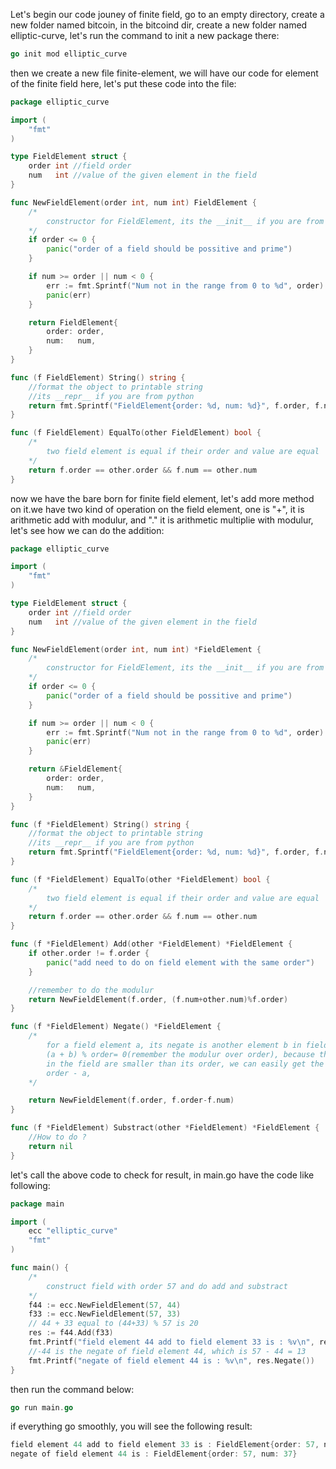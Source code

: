 Let's begin our code jouney of finite field, go to an empty directory, create a new folder named bitcoin, in the bitcoind dir, create a new 
folder named elliptic-curve, let's run the command to init a new package there:
```go
go init mod elliptic_curve
```

then we create a new file finite-element, we will have our code for  element of the finite field here, let's put these code into the file:
```go
package elliptic_curve

import (
	"fmt"
)

type FieldElement struct {
	order int //field order
	num   int //value of the given element in the field
}

func NewFieldElement(order int, num int) FieldElement {
	/*
		constructor for FieldElement, its the __init__ if you are from python
	*/
	if order <= 0 {
		panic("order of a field should be possitive and prime")
	}

	if num >= order || num < 0 {
		err := fmt.Sprintf("Num not in the range from 0 to %d", order)
		panic(err)
	}

	return FieldElement{
		order: order,
		num:   num,
	}
}

func (f FieldElement) String() string {
	//format the object to printable string
	//its __repr__ if you are from python
	return fmt.Sprintf("FieldElement{order: %d, num: %d}", f.order, f.num)
}

func (f FieldElement) EqualTo(other FieldElement) bool {
	/*
		two field element is equal if their order and value are equal
	*/
	return f.order == other.order && f.num == other.num
}

```

now we have the bare born for finite field element, let's add more method on it.we have two kind of operation on the field element, one is "+", it is arithmetic add with modulur, and "." it is arithmetic multiplie with modulur, let's see how we can do the addition:
```go
package elliptic_curve

import (
	"fmt"
)

type FieldElement struct {
	order int //field order
	num   int //value of the given element in the field
}

func NewFieldElement(order int, num int) *FieldElement {
	/*
		constructor for FieldElement, its the __init__ if you are from python
	*/
	if order <= 0 {
		panic("order of a field should be possitive and prime")
	}

	if num >= order || num < 0 {
		err := fmt.Sprintf("Num not in the range from 0 to %d", order)
		panic(err)
	}

	return &FieldElement{
		order: order,
		num:   num,
	}
}

func (f *FieldElement) String() string {
	//format the object to printable string
	//its __repr__ if you are from python
	return fmt.Sprintf("FieldElement{order: %d, num: %d}", f.order, f.num)
}

func (f *FieldElement) EqualTo(other *FieldElement) bool {
	/*
		two field element is equal if their order and value are equal
	*/
	return f.order == other.order && f.num == other.num
}

func (f *FieldElement) Add(other *FieldElement) *FieldElement {
	if other.order != f.order {
		panic("add need to do on field element with the same order")
	}

	//remember to do the modulur
	return NewFieldElement(f.order, (f.num+other.num)%f.order)
}

func (f *FieldElement) Negate() *FieldElement {
	/*
		for a field element a, its negate is another element b in field such that
		(a + b) % order= 0(remember the modulur over order), because the value of element
		in the field are smaller than its order, we can easily get the negate of a by
		order - a,
	*/

	return NewFieldElement(f.order, f.order-f.num)
}

func (f *FieldElement) Substract(other *FieldElement) *FieldElement {
	//How to do ?
	return nil
}

```

let's call the above code to check for result, in main.go have the code like following:
```go
package main

import (
	ecc "elliptic_curve"
	"fmt"
)

func main() {
	/*
		construct field with order 57 and do add and substract
	*/
	f44 := ecc.NewFieldElement(57, 44)
	f33 := ecc.NewFieldElement(57, 33)
	// 44 + 33 equal to (44+33) % 57 is 20
	res := f44.Add(f33)
	fmt.Printf("field element 44 add to field element 33 is : %v\n", res)
	//-44 is the negate of field element 44, which is 57 - 44 = 13
	fmt.Printf("negate of field element 44 is : %v\n", res.Negate())
}
```
then run the command below:
```go
go run main.go
```
if everything go smoothly, you will see the following result:
```go
field element 44 add to field element 33 is : FieldElement{order: 57, num: 20}
negate of field element 44 is : FieldElement{order: 57, num: 37}
```
